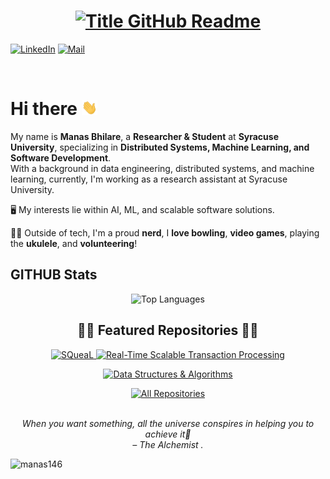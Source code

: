 <h1 style="text-align: center;">
  <a href="https://git.io/typing-svg" target="_blank">
    <img src="https://readme-typing-svg.herokuapp.com?font=Inter&weight=800&size=35&duration=3000&pause=500&multiline=true&width=650&height=140&lines=%24+whoami;Manas+Bhilare" alt="Title GitHub Readme" />
  </a>
</h1>



[![LinkedIn](https://img.shields.io/badge/LinkedIn-ManasBhilare-informational?style=flat-square&logo=linkedin&logoColor=white)](https://www.linkedin.com/in/manasbhilare/)
[![Mail](https://img.shields.io/badge/Gmail-bhilaremanas@gmail.com-informational?style=flat-square&color=EA4335&logo=gmail&logoColor=white)](mailto:bhilaremanas@gmail.com)

<br>

# Hi there <img src="https://raw.githubusercontent.com/ManasBhilare/ManasBhilare/main/wave.gif" width="25px">

My name is **Manas Bhilare**, a **Researcher & Student** at **Syracuse University**, specializing in **Distributed Systems, Machine Learning, and Software Development**.  
With a background in data engineering, distributed systems, and machine learning, currently, I'm working as a research assistant at Syracuse University.

🖥️ My interests lie within AI, ML, and scalable software solutions.  

🐱‍🏍 Outside of tech, I'm a proud **nerd**, I **love bowling**, **video games**, playing the **ukulele**, and **volunteering**!  



## GITHUB Stats

<p align="center">
  <img src="https://github-readme-stats.vercel.app/api/top-langs/?username=ManasBhilare&layout=compact&theme=react" alt="Top Languages"/>
</p>

<h2 style="text-align: center;">👨‍💻 Featured Repositories 👨‍💻</h2>

<!-- Repo info cards -->
<p align="center">
  <a href="https://github.com/ManasBhilare/SQueaL">
    <img width="320" src="https://github-readme-stats.vercel.app/api/pin/?username=ManasBhilare&repo=SQueaL&theme=react" alt="SQueaL"/>
  </a>
  <a href="https://github.com/ManasBhilare/Real-Time-Scalable-Transaction-Processing-with-Kafka-Singlestore-and-Temporal">
    <img width="320" src="https://github-readme-stats.vercel.app/api/pin/?username=ManasBhilare&repo=Real-Time-Scalable-Transaction-Processing-with-Kafka-Singlestore-and-Temporal&theme=react" alt="Real-Time Scalable Transaction Processing"/>
  </a>
</p>

<p align="center">
  <a href="https://github.com/ManasBhilare/Data-Structure-And-Algorithms">
    <img width="320" src="https://github-readme-stats.vercel.app/api/pin/?username=ManasBhilare&repo=Data-Structure-And-Algorithms&theme=react" alt="Data Structures & Algorithms" />
  </a>
</p>

<p align="center">
  <a href="https://github.com/ManasBhilare?tab=repositories">
    <img alt="All Repositories" title="All Repositories" src="https://custom-icon-badges.demolab.com/badge/-Click%20Here%20For%20All%20My%20Repos-1F222E?style=for-the-badge&logoColor=white&logo=repo"/>
  </a>
</p>

<!-- QUOTE:START -->
<p align="center"><br><i>When you want something, all the universe conspires in helping you to achieve it💫</i><br><i>– The Alchemist .</i><br></p>
<!-- QUOTE:END -->

<p align="left"> 
  <img src="https://komarev.com/ghpvc/?username=manas146&label=Profile%20views&color=0e75b6&style=flat" alt="manas146" /> 
</p>

